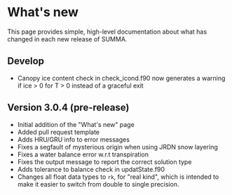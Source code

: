 # What's new

This page provides simple, high-level documentation about what has changed in each new release of SUMMA.

## Develop
- Canopy ice content check in check_icond.f90 now generates a warning if ice > 0 for T > 0 instead of a 
  graceful exit

## Version 3.0.4 (pre-release)

- Initial addition of the "What's new" page
- Added pull request template
- Adds HRU/GRU info to error messages
- Fixes a segfault of mysterious origin when using JRDN snow layering
- Fixes a water balance error w.r.t transpiration
- Fixes the output message to report the correct solution type
- Adds tolerance to balance check in updatState.f90
- Changes all float data types to `rk`, for "real kind", which is intended to
  make it easier to switch from double to single precision.
